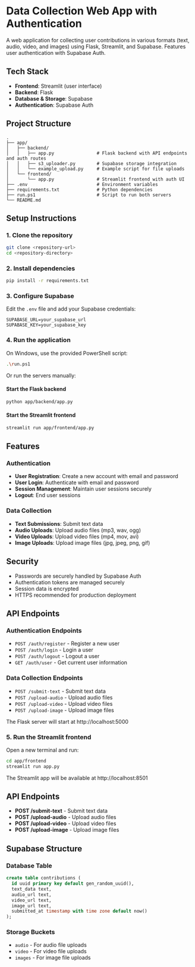 # Data Collection Web App with Authentication

A web application for collecting user contributions in various formats (text, audio, video, and images) using Flask, Streamlit, and Supabase. Features user authentication with Supabase Auth.

## Tech Stack

- **Frontend**: Streamlit (user interface)
- **Backend**: Flask
- **Database & Storage**: Supabase
- **Authentication**: Supabase Auth
 
## Project Structure
 
```
.
├── app/
│   ├── backend/
│   │   ├── app.py                # Flask backend with API endpoints and auth routes
│   │   ├── s3_uploader.py        # Supabase storage integration
│   │   └── example_upload.py     # Example script for file uploads
│   └── frontend/
│       └── app.py                # Streamlit frontend with auth UI
├── .env                          # Environment variables
├── requirements.txt              # Python dependencies
├── run.ps1                       # Script to run both servers
└── README.md
```

## Setup Instructions

### 1. Clone the repository

```bash
git clone <repository-url>
cd <repository-directory>
```

### 2. Install dependencies

```bash
pip install -r requirements.txt
```

### 3. Configure Supabase

Edit the `.env` file and add your Supabase credentials:

```
SUPABASE_URL=your_supabase_url
SUPABASE_KEY=your_supabase_key
```

### 4. Run the application

On Windows, use the provided PowerShell script:

```bash
.\run.ps1
```

Or run the servers manually:

#### Start the Flask backend

```bash
python app/backend/app.py
```

#### Start the Streamlit frontend

```bash
streamlit run app/frontend/app.py
```

## Features

### Authentication

- **User Registration**: Create a new account with email and password
- **User Login**: Authenticate with email and password
- **Session Management**: Maintain user sessions securely
- **Logout**: End user sessions

### Data Collection

- **Text Submissions**: Submit text data
- **Audio Uploads**: Upload audio files (mp3, wav, ogg)
- **Video Uploads**: Upload video files (mp4, mov, avi)
- **Image Uploads**: Upload image files (jpg, jpeg, png, gif)

## Security

- Passwords are securely handled by Supabase Auth
- Authentication tokens are managed securely
- Session data is encrypted
- HTTPS recommended for production deployment

## API Endpoints

### Authentication Endpoints

- `POST /auth/register` - Register a new user
- `POST /auth/login` - Login a user
- `POST /auth/logout` - Logout a user
- `GET /auth/user` - Get current user information

### Data Collection Endpoints

- `POST /submit-text` - Submit text data
- `POST /upload-audio` - Upload audio files
- `POST /upload-video` - Upload video files
- `POST /upload-image` - Upload image files

The Flask server will start at http://localhost:5000

### 5. Run the Streamlit frontend

Open a new terminal and run:

```bash
cd app/frontend
streamlit run app.py
```

The Streamlit app will be available at http://localhost:8501

## API Endpoints

- **POST /submit-text** - Submit text data
- **POST /upload-audio** - Upload audio files
- **POST /upload-video** - Upload video files
- **POST /upload-image** - Upload image files

## Supabase Structure

### Database Table

```sql
create table contributions (
  id uuid primary key default gen_random_uuid(),
  text_data text,
  audio_url text,
  video_url text,
  image_url text,
  submitted_at timestamp with time zone default now()
);
```

### Storage Buckets

- `audio` - For audio file uploads
- `video` - For video file uploads
- `images` - For image file uploads
